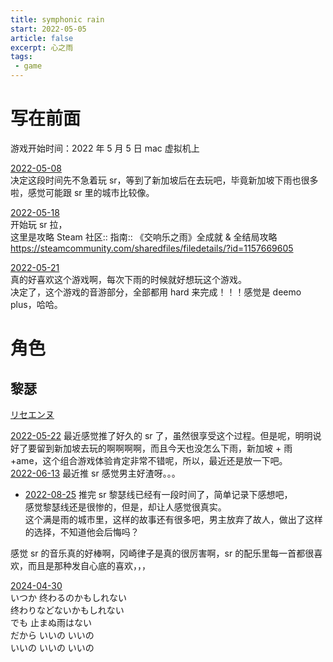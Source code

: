 ```yaml
---
title: symphonic rain
start: 2022-05-05
article: false
excerpt: 心之雨
tags:
 - game
---
```


# 写在前面

游戏开始时间：2022 年 5 月 5 日 mac 虚拟机上

[2022-05-08](2022-05-08)  
决定这段时间先不急着玩 sr，等到了新加坡后在去玩吧，毕竟新加坡下雨也很多啦，感觉可能跟 sr 里的城市比较像。

[2022-05-18](2022-05-18)  
开始玩 sr 拉，  
这里是攻略 Steam 社区:: 指南:: 《交响乐之雨》全成就 & 全结局攻略  
<https://steamcommunity.com/sharedfiles/filedetails/?id=1157669605>

[2022-05-21](2022-05-21)  
真的好喜欢这个游戏啊，每次下雨的时候就好想玩这个游戏。  
决定了，这个游戏的音游部分，全部都用 hard 来完成！！！感觉是 deemo plus，哈哈。

# 角色

## 黎瑟

[リセエンヌ](https://music.163.com/#/song?id=4985181)

[2022-05-22](2022-05-22) 最近感觉推了好久的 sr 了，虽然很享受这个过程。但是呢，明明说好了要留到新加坡去玩的啊啊啊啊，而且今天也没怎么下雨，新加坡 + 雨 +ame，这个组合游戏体验肯定非常不错呢，所以，最近还是放一下吧。  
[2022-06-13](2022-06-13) 最近推 sr 感觉男主好渣呀。。。

- [2022-08-25](2022-08-25) 推完 sr 黎瑟线已经有一段时间了，简单记录下感想吧，  
  感觉黎瑟线还是很惨的，但是，却让人感觉很真实。  
  这个满是雨的城市里，这样的故事还有很多吧，男主放弃了故人，做出了这样的选择，不知道他会后悔吗？

感觉 sr 的音乐真的好棒啊，冈崎律子是真的很厉害啊，sr 的配乐里每一首都很喜欢，而且是那种发自心底的喜欢，，，

[2024-04-30](../../10IMYMEMINE/日记/2024-04-30)  
いつか 终わるのかもしれない  
终わりなどないかもしれない  
でも 止まぬ雨はない  
だから いいの いいの  
いいの いいの いいの